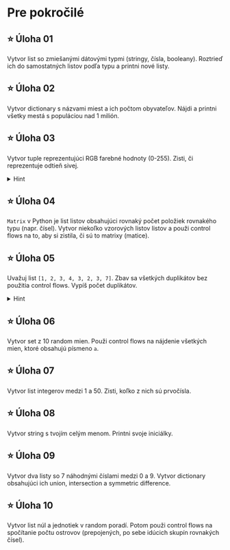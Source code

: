 # Pre pokročilé

## ⭐ **Úloha 01**
Vytvor list so zmiešanými dátovými typmi (stringy, čísla, booleany). Roztrieď ich do samostatných listov podľa typu a printni nové listy.

## ⭐ **Úloha 02**
Vytvor dictionary s názvami miest a ich počtom obyvateľov. Nájdi a printni všetky mestá s populáciou nad 1 milión.

## ⭐ **Úloha 03**
Vytvor tuple reprezentujúci RGB farebné hodnoty (0-255). Zisti, či reprezentuje odtieň sivej.  

<details>
<summary>Hint</summary>
Všetky odtiene sivej majú rovnaké hodnoty pri R, G, aj B.
</details>

## ⭐ **Úloha 04**
`Matrix` v Python je list listov obsahujúci rovnaký počet položiek rovnakého typu (napr. čísel). Vytvor niekoľko vzorových listov listov a použi control flows na to, aby si zistila, či sú to matrixy (matice).

## ⭐ **Úloha 05**
Uvažuj list `[1, 2, 3, 4, 3, 2, 3, 7]`. Zbav sa všetkých duplikátov bez použitia control flows. Vypíš počet duplikátov.

<details>
<summary>Hint</summary>
Porozmýšľaj, ako vieš využiť [data casting](https://www.w3schools.com/python/python_casting.asp).
</details>

## ⭐ **Úloha 06**
Vytvor set z 10 random mien. Použi control flows na nájdenie všetkých mien, ktoré obsahujú písmeno `a`.

## ⭐ **Úloha 07**
Vytvor list integerov medzi 1 a 50. Zisti, koľko z nich sú prvočísla.

## ⭐ **Úloha 08**
Vytvor string s tvojím celým menom. Printni svoje iniciálky.

## ⭐ **Úloha 09**
Vytvor dva listy so 7 náhodnými číslami medzi 0 a 9. Vytvor dictionary obsahujúci ich union, intersection a symmetric difference.

## ⭐ **Úloha 10**
Vytvor list núl a jednotiek v random poradí. Potom použi control flows na spočítanie počtu ostrovov (prepojených, po sebe idúcich skupín rovnakých čísel). 